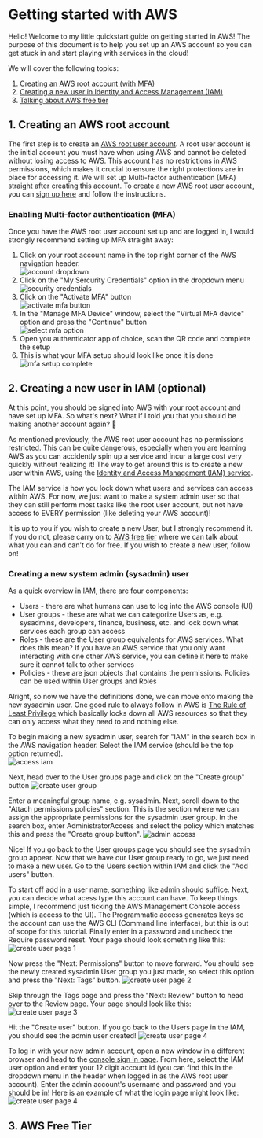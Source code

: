 # Getting started with AWS

Hello! Welcome to my little quickstart guide on getting started in AWS! The purpose of this document is to help you set up an AWS account so you can get stuck in and start playing with services in the cloud!

We will cover the following topics:

1. [Creating an AWS root account (with MFA)](#1.-Creating-an-AWS-root-account)
2. [Creating a new user in Identity and Access Management (IAM)](#2.-Creating-a-new-user-in-IAM)
3. [Talking about AWS free tier](#3.-AWS-Free-Tier)

## 1. Creating an AWS root account

The first step is to create an [AWS root user account](https://docs.aws.amazon.com/IAM/latest/UserGuide/id_root-user.html). A root user account is the initial account you must have when using AWS and cannot be deleted without losing access to AWS. This account has no restrictions in AWS permissions, which makes it crucial to ensure the right protections are in place for accessing it. We will set up Multi-factor authentication (MFA) straight after creating this account. To create a new AWS root user account, you can [sign up here](https://portal.aws.amazon.com/billing/signup#/start) and follow the instructions.

### Enabling Multi-factor authentication (MFA)

Once you have the AWS root user account set up and are logged in, I would strongly recommend setting up MFA straight away:

1. Click on your root account name in the top right corner of the AWS navigation header.  
   ![account dropdown](images/1_1_Account_Dropdown.png)
2. Click on the "My Sercurity Credentials" option in the dropdown menu  
   ![security credentials](images/1_2_My_Security_Credentials.png)
3. Click on the "Activate MFA" button  
   ![activate mfa button](images/1_3_Activate_MFA.png)
4. In the "Manage MFA Device" window, select the "Virtual MFA device" option and press the "Continue" button  
   ![select mfa option](images/1_4_Virtual_MFA.png)
5. Open you authenticator app of choice, scan the QR code and complete the setup
6. This is what your MFA setup should look like once it is done  
   ![mfa setup complete](images/1_5_MFA_Done.png)

## 2. Creating a new user in IAM (optional)

At this point, you should be signed into AWS with your root account and have set up MFA. So what's next? What if I told you that you should be making another account again? 🤔

As mentioned previously, the AWS root user account has no permissions restricted. This can be quite dangerous, especially when you are learning AWS as you can accidently spin up a service and incur a large cost very quickly without realizing it! The way to get around this is to create a new user within AWS, using the [Identity and Access Management (IAM) service](https://aws.amazon.com/iam/).

The IAM service is how you lock down what users and services can access within AWS. For now, we just want to make a system admin user so that they can still perform most tasks like the root user account, but not have access to EVERY permission (like deleting your AWS account)!

It is up to you if you wish to create a new User, but I strongly recommend it. If you do not, please carry on to [AWS free tier](#3.-AWS-Free-Tier) where we can talk about what you can and can't do for free. If you wish to create a new user, follow on!

### Creating a new system admin (sysadmin) user

As a quick overview in IAM, there are four components:

- Users - there are what humans can use to log into the AWS console (UI)
- User groups - these are what we can categorize Users as, e.g. sysadmins, developers, finance, business, etc. and lock down what services each group can access
- Roles - these are the User group equivalents for AWS services. What does this mean? If you have an AWS service that you only want interacting with one other AWS service, you can define it here to make sure it cannot talk to other services
- Policies - these are json objects that contains the permissions. Policies can be used within User groups and Roles

Alright, so now we have the definitions done, we can move onto making the new sysadmin user. One good rule to always follow in AWS is [The Rule of Least Privilege](https://kirkpatrickprice.com/blog/best-practices-for-privilege-management-in-aws/#:~:text=In%20AWS%2C%20the%20concept%20of,Identity%20and%20Access%20Management%20policies.) which basically locks down all AWS resources so that they can only access what they need to and nothing else.

To begin making a new sysadmin user, search for "IAM" in the search box in the AWS navigation header. Select the IAM service (should be the top option returned).  
![access iam](images/2_1_IAM_Access.png)

Next, head over to the User groups page and click on the "Create group" button
![create user group](images/2_2_IAM_Create_group.png)

Enter a meaningful group name, e.g. sysadmin. Next, scroll down to the "Attach permissions policies" section. This is the section where we can assign the appropriate permissions for the sysadmin user group. In the search box, enter AdministratorAccess and select the policy which matches this and press the "Create group button".
![admin access](images/2_3_IAM_Admin_Access.png)

Nice! If you go back to the User groups page you should see the sysadmin group appear. Now that we have our User group ready to go, we just need to make a new user. Go to the Users section within IAM and click the "Add users" button.

To start off add in a user name, something like admin should suffice. Next, you can decide what acess type this account can have. To keep things simple, I recommend just ticking the AWS Management Console access (which is access to the UI). The Programmatic access generates keys so the account can use the AWS CLI (Command line interface), but this is out of scope for this tutorial. Finally enter in a password and uncheck the Require password reset. Your page should look something like this:
![create user page 1](images/2_4_Create_user_1.png)

Now press the "Next: Permissions" button to move forward. You should see the newly created sysadmin User group you just made, so select this option and press the "Next: Tags" button.
![create user page 2](images/2_4_Create_user_2.png)

Skip through the Tags page and press the "Next: Review" button to head over to the Review page. Your page should look like this:
![create user page 3](images/2_4_Create_user_3.png)

Hit the "Create user" button. If you go back to the Users page in the IAM, you should see the admin user created!
![create user page 4](images/2_4_Create_user_4.png)

To log in with your new admin account, open a new window in a different browser and head to the [console sign in page](https://console.aws.amazon.com/console/home). From here, select the IAM user option and enter your 12 digit account id (you can find this in the dropdown menu in the header when logged in as the AWS root user account). Enter the admin account's username and password and you should be in! Here is an example of what the login page might look like:  
![create user page 4](images/2_5_sign_in_user.png)

## 3. AWS Free Tier
